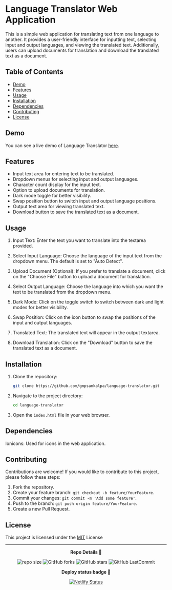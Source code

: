 # Language Translator Web Application

This is a simple web application for translating text from one language to another. It provides a user-friendly interface for inputting text, selecting input and output languages, and viewing the translated text. Additionally, users can upload documents for translation and download the translated text as a document.

## Table of Contents

- [Demo](#demo)
- [Features](#features)
- [Usage](#usage)
- [Installation](#installation)
- [Dependencies](#dependencies)
- [Contributing](#contributing)
- [License](#license)

## Demo

You can see a live demo of Language Translator [here](#).

## Features

- Input text area for entering text to be translated.
- Dropdown menus for selecting input and output languages.
- Character count display for the input text.
- Option to upload documents for translation.
- Dark mode toggle for better visibility.
- Swap position button to switch input and output language positions.
- Output text area for viewing translated text.
- Download button to save the translated text as a document.

## Usage

1. Input Text: Enter the text you want to translate into the textarea provided.

2. Select Input Language: Choose the language of the input text from the dropdown menu. The default is set to "Auto Detect".

3. Upload Document (Optional): If you prefer to translate a document, click on the "Choose File" button to upload a document for translation.

4. Select Output Language: Choose the language into which you want the text to be translated from the dropdown menu.

5. Dark Mode: Click on the toggle switch to switch between dark and light modes for better visibility.

6. Swap Position: Click on the icon button to swap the positions of the input and output languages.

7. Translated Text: The translated text will appear in the output textarea.

8. Download Translation: Click on the "Download" button to save the translated text as a document.

## Installation

1. Clone the repository:

    ```bash
    git clone https://github.com/gmpsankalpa/language-translator.git

2. Navigate to the project directory: 

    ```bash
    cd language-translator

3. Open the `index.html` file in your web browser.

## Dependencies

Ionicons: Used for icons in the web application.

## Contributing
Contributions are welcome! If you would like to contribute to this project, please follow these steps:

1. Fork the repository.
2. Create your feature branch: `git checkout -b feature/YourFeature`.
3. Commit your changes: `git commit -m 'Add some feature'`.
4. Push to the branch: `git push origin feature/YourFeature`.
5. Create a new Pull Request.

## License

This project is licensed under the [MIT](LICENSE) License

---

<p align="center">
<b>
  Repo Details 🤙
</b>
</p>

<div align="center">

   ![repo size](https://img.shields.io/github/repo-size/gmpsankalpa/language-translator?label=Repo%20Size&style=for-the-badge&labelColor=black&color=20bf6b)
   ![GitHub forks](https://img.shields.io/github/forks/gmpsankalpa/language-translator?&labelColor=black&color=0fb9b1&style=for-the-badge)
   ![GitHub stars](https://img.shields.io/github/stars/gmpsankalpa/language-translator?&labelColor=black&color=f7b731&style=for-the-badge)
   ![GitHub LastCommit](https://img.shields.io/github/last-commit/gmpsankalpa/language-translator?logo=github&labelColor=black&color=d1d8e0&style=for-the-badge)

</div>

<p align="center">
<b>
  Deploy status badge 🤖
</b>
</p>  

<div align="center">
   
   [![Netlify Status](https://api.netlify.com/api/v1/badges/f8c54f31-10f6-42a4-80e6-342090a3c60e/deploy-status)](https://app.netlify.com/sites/gmp-language-translator/deploys)
</div>